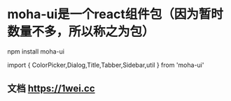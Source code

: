# moha-ui是一个react组件包（因为暂时数量不多，所以称之为包）

npm install moha-ui

import { ColorPicker,Dialog,Title,Tabber,Sidebar,util } from 'moha-ui'

## 文档 https://1wei.cc
